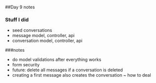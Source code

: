 ##Day 9 notes

### Stuff I did
+ seed conversations
+ message model, controller, api
+ conversation model, controller, api


###notes
+ do model validations after everything works
+ form security
+ future: delete all messages if a conversation is deleted
+ creating a first message also creates the conversation ~ how to deal 
